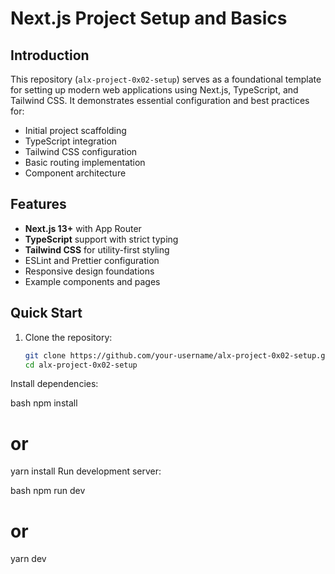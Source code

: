 # Next.js Project Setup and Basics

## Introduction

This repository (`alx-project-0x02-setup`) serves as a foundational template for setting up modern web applications using Next.js, TypeScript, and Tailwind CSS. It demonstrates essential configuration and best practices for:

- Initial project scaffolding
- TypeScript integration
- Tailwind CSS configuration
- Basic routing implementation
- Component architecture

## Features

- **Next.js 13+** with App Router
- **TypeScript** support with strict typing
- **Tailwind CSS** for utility-first styling
- ESLint and Prettier configuration
- Responsive design foundations
- Example components and pages

## Quick Start

1. Clone the repository:
   ```bash
   git clone https://github.com/your-username/alx-project-0x02-setup.git
   cd alx-project-0x02-setup
Install dependencies:

bash
npm install
# or
yarn install
Run development server:

bash
npm run dev
# or
yarn dev
